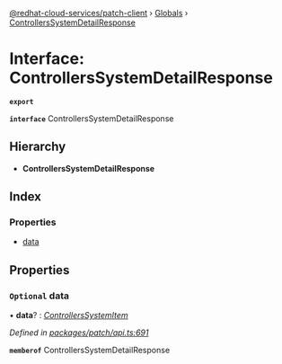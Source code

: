 [@redhat-cloud-services/patch-client](../README.md) › [Globals](../globals.md) › [ControllersSystemDetailResponse](controllerssystemdetailresponse.md)

# Interface: ControllersSystemDetailResponse

**`export`** 

**`interface`** ControllersSystemDetailResponse

## Hierarchy

* **ControllersSystemDetailResponse**

## Index

### Properties

* [data](controllerssystemdetailresponse.md#optional-data)

## Properties

### `Optional` data

• **data**? : *[ControllersSystemItem](controllerssystemitem.md)*

*Defined in [packages/patch/api.ts:691](https://github.com/RedHatInsights/javascript-clients/blob/1ea6be2/packages/patch/api.ts#L691)*

**`memberof`** ControllersSystemDetailResponse
